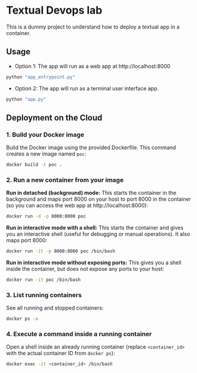 # Textual Devops lab

This is a dummy project to understand how to deploy a textual app in a container.

## Usage

* Option 1: The app will run as a web app at http://localhost:8000
```bash
python "app_entrypoint.py"
```

* Option 2: The app will run as a terminal user interface app.
```bash
python "app.py"
```

## Deployment on the Cloud

### 1. Build your Docker image
Build the Docker image using the provided Dockerfile. This command creates a new image named `poc`:
```bash
docker build -t poc .
```

### 2. Run a new container from your image

**Run in detached (background) mode:**
This starts the container in the background and maps port 8000 on your host to port 8000 in the container (so you can access the web app at http://localhost:8000):
```bash
docker run -d -p 8000:8000 poc
```

**Run in interactive mode with a shell:**
This starts the container and gives you an interactive shell (useful for debugging or manual operations). It also maps port 8000:
```bash
docker run -it -p 8000:8000 poc /bin/bash
```

**Run in interactive mode without exposing ports:**
This gives you a shell inside the container, but does not expose any ports to your host:
```bash
docker run -it poc /bin/bash
```

### 3. List running containers
See all running and stopped containers:
```bash
docker ps -a
```

### 4. Execute a command inside a running container
Open a shell inside an already running container (replace `<container_id>` with the actual container ID from `docker ps`):
```bash
docker exec -it <container_id> /bin/bash
```
